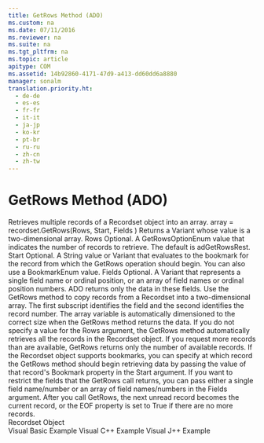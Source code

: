 ```yaml
---
title: GetRows Method (ADO)
ms.custom: na
ms.date: 07/11/2016
ms.reviewer: na
ms.suite: na
ms.tgt_pltfrm: na
ms.topic: article
apitype: COM
ms.assetid: 14b92860-4171-47d9-a413-dd60dd6a8880
manager: sonalm
translation.priority.ht: 
  - de-de
  - es-es
  - fr-fr
  - it-it
  - ja-jp
  - ko-kr
  - pt-br
  - ru-ru
  - zh-cn
  - zh-tw
---
```

# GetRows Method (ADO)
<?xml version="1.0" encoding="utf-8"?>
<developerReferenceWithSyntaxDocument xmlns="http://ddue.schemas.microsoft.com/authoring/2003/5" xmlns:xlink="http://www.w3.org/1999/xlink" xmlns:xsi="http://www.w3.org/2001/XMLSchema-instance" xsi:schemaLocation="http://ddue.schemas.microsoft.com/authoring/2003/5 http://dduestorage.blob.core.windows.net/ddueschema/developer.xsd">
  <introduction>
    <para>Retrieves multiple records of a <legacyLink xlink:href="ede1415f-c3df-4cc5-a05b-2576b2b84b60">Recordset</legacyLink> object into an array.</para>
  </introduction>
  <syntaxSection>
    <legacySyntax>
<parameterReference>array</parameterReference> = <parameterReference>recordset</parameterReference><legacyBold>.GetRows(</legacyBold><parameterReference>Rows</parameterReference><legacyBold>, </legacyBold><parameterReference>Start</parameterReference><legacyBold>, </legacyBold><parameterReference>Fields </parameterReference><legacyBold>)</legacyBold></legacySyntax>
  </syntaxSection>
  <returnValue>
    <content>
      <para>Returns a <languageKeyword>Variant</languageKeyword> whose value is a two-dimensional array.</para>
    </content>
  </returnValue>
  <parameters>
    <content>
      <definitionTable>
        <definedTerm> <legacyItalic>Rows</legacyItalic> </definedTerm>
        <definition>
          <para>Optional. A <legacyLink xlink:href="adc109b9-79f4-4946-a5eb-658e22e9a8a5">GetRowsOptionEnum</legacyLink> value that indicates the number of records to retrieve. The default is <legacyBold>adGetRowsRest</legacyBold>.</para>
        </definition>
        <definedTerm> <legacyItalic>Start</legacyItalic> </definedTerm>
        <definition>
          <para>Optional. A <languageKeyword>String</languageKeyword> value or <languageKeyword>Variant</languageKeyword> that evaluates to the bookmark for the record from which the <unmanagedCodeEntityReference>GetRows</unmanagedCodeEntityReference> operation should begin. You can also use a <legacyLink xlink:href="55d273c4-ccee-48ef-ba90-8893d04313c8">BookmarkEnum</legacyLink> value.</para>
        </definition>
        <definedTerm> <legacyItalic>Fields</legacyItalic> </definedTerm>
        <definition>
          <para>Optional. A <languageKeyword>Variant</languageKeyword> that represents a single field name or ordinal position, or an array of field names or ordinal position numbers. ADO returns only the data in these fields.</para>
        </definition>
      </definitionTable>
    </content>
  </parameters>
  <languageReferenceRemarks>
    <content>
      <para>Use the <unmanagedCodeEntityReference>GetRows</unmanagedCodeEntityReference> method to copy records from a <unmanagedCodeEntityReference>Recordset</unmanagedCodeEntityReference> into a two-dimensional array. The first subscript identifies the field and the second identifies the record number. The <legacyItalic>array</legacyItalic> variable is automatically dimensioned to the correct size when the <unmanagedCodeEntityReference>GetRows</unmanagedCodeEntityReference> method returns the data.</para>
      <para>If you do not specify a value for the <legacyItalic>Rows</legacyItalic> argument, the <unmanagedCodeEntityReference>GetRows</unmanagedCodeEntityReference> method automatically retrieves all the records in the <unmanagedCodeEntityReference>Recordset</unmanagedCodeEntityReference> object. If you request more records than are available, <unmanagedCodeEntityReference>GetRows</unmanagedCodeEntityReference> returns only the number of available records.</para>
      <para>If the <unmanagedCodeEntityReference>Recordset</unmanagedCodeEntityReference> object supports bookmarks, you can specify at which record the <unmanagedCodeEntityReference>GetRows</unmanagedCodeEntityReference> method should begin retrieving data by passing the value of that record's <legacyLink xlink:href="481dcc93-487b-490e-ac58-a1e9b2ebfd43">Bookmark</legacyLink> property in the <legacyItalic>Start</legacyItalic> argument.</para>
      <para>If you want to restrict the fields that the <unmanagedCodeEntityReference>GetRows</unmanagedCodeEntityReference> call returns, you can pass either a single field name/number or an array of field names/numbers in the <legacyItalic>Fields</legacyItalic> argument.</para>
      <para>After you call <unmanagedCodeEntityReference>GetRows</unmanagedCodeEntityReference>, the next unread record becomes the current record, or the <legacyLink xlink:href="36c31ab2-f3b6-4281-89b6-db7e04e38fd2">EOF</legacyLink> property is set to <languageKeyword>True</languageKeyword> if there are no more records.</para>
    </content>
  </languageReferenceRemarks>
  <section>
    <title>Applies To</title>
    <content>
      <para>
        <link xlink:href="ede1415f-c3df-4cc5-a05b-2576b2b84b60">Recordset Object</link>
      </para>
    </content>
  </section>
  <relatedTopics>
<link xlink:href="9f7c78bb-7bb8-4c4f-8e5a-4d3bfc8a208f">Visual Basic Example</link>
<link xlink:href="08e5c5bf-f7de-4bf9-97a9-f214c128ad8c">Visual C++ Example</link>
<link xlink:href="44dde820-9596-439c-97a8-037d40d873f0">Visual J++ Example</link>
</relatedTopics>
</developerReferenceWithSyntaxDocument>